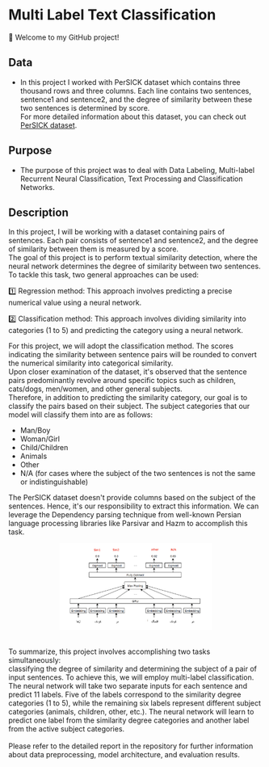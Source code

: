 # Multi Label Text Classification
👋 Welcome to my GitHub project! </br >

## Data
- In this project I worked with PerSICK dataset which contains three thousand rows and three columns. Each line contains two sentences, sentence1 and sentence2, and the degree of similarity between these two sentences is determined by score. </br>
 For more detailed information about this dataset, you can check out [PerSICK dataset](https://github.com/Ledengary/COPER/blob/main/Datasets/PerSICK.csv). </br>

## Purpose
- The purpose of this project was to deal with Data Labeling, Multi-label Recurrent Neural Classification, Text Processing and Classification Networks.
## Description
In this project, I will be working with a dataset containing pairs of sentences. Each pair consists of sentence1 and sentence2, and the degree of similarity between them is measured by a score.</br >
The goal of this project is to perform textual similarity detection, where the neural network determines the degree of similarity between two sentences. To tackle this task, two general approaches can be used: </br >

1️⃣ Regression method: This approach involves predicting a precise numerical value using a neural network.  </br >

2️⃣ Classification method: This approach involves dividing similarity into categories (1 to 5) and predicting the category using a neural network.  </br >

For this project, we will adopt the classification method. The scores indicating the similarity between sentence pairs will be rounded to convert the numerical similarity into categorical similarity. </br>
Upon closer examination of the dataset, it's observed that the sentence pairs predominantly revolve around specific topics such as children, cats/dogs, men/women, and other general subjects. </br>
Therefore, in addition to predicting the similarity category, our goal is to classify the pairs based on their subject. The subject categories that our model will classify them into are as follows: </br >
- Man/Boy
- Woman/Girl
- Child/Children
- Animals
- Other
- N/A (for cases where the subject of the two sentences is not the same or indistinguishable)

The PerSICK dataset doesn't provide columns based on the subject of the sentences. Hence, it's our responsibility to extract this information. We can leverage the Dependency parsing technique from well-known Persian language processing libraries like Parsivar and Hazm to accomplish this task.
<div align="center"><img src="https://github.com/HosnawHb/Multi-Label-Text-Classification/blob/main/Model.png?raw=true"width="60%"/></div> </br >

To summarize, this project involves accomplishing two tasks simultaneously: </br>
classifying the degree of similarity and determining the subject of a pair of input sentences. To achieve this, we will employ multi-label classification.</br>
The neural network will take two separate inputs for each sentence and predict 11 labels. Five of the labels correspond to the similarity degree categories (1 to 5), while the remaining six labels represent different subject categories (animals, children, other, etc.). The neural network will learn to predict one label from the similarity degree categories and another label from the active subject categories.</br> </br>
Please refer to the detailed report in the repository for further information about data preprocessing, model architecture, and evaluation results.









